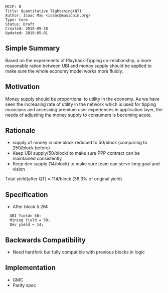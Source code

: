     MCIP: 8
    Title: Quantitative Tightening(QT)
    Author: Isaac Mao <isaac@musicoin.org>
    Type: Core
    Status: Draft
    Created: 2018-09-18
    Updated: 2019-05-01


## Simple Summary
Based on the experiments of Playback-Tipping co-relationship, a more reasonable ration between UBI and money supply should be applied to make sure the whole economy model works more fluidly.

## Motivation
Money supply should be proportional to utility in the economy. As we have seen the increasing rate of utility in the network which is used for tipping musicians and accessing premium user experiences in application layer, the needs of adjusting the money supply to consumers is becoming acute.

## Rationale
- supply of money in one block reduced to 50/block (comparing to 250/block before)
- Keep UBI supply(50/block) to make sure PPP contract can be maintained consistently
- Keep dev supply (14/block) to make sure team can serve long goal and vision

Total yield(after QT) = 114/block (36.3% of original yield)

## Specification
- After block 5.2M:
```
  UBI Yield= 50;
  Mining Yield = 50;
  Dev yield = 14;  
```

## Backwards Compatibility
- Need hardfork but fully compatible with previous blocks in logic

## Implementation

- GMC
- Parity spec
